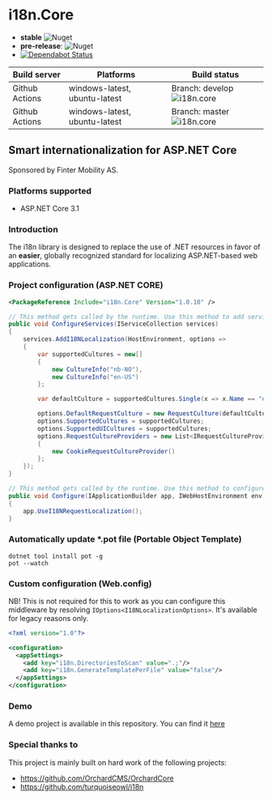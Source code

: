 # i18n.Core

- **stable** ![Nuget](https://img.shields.io/nuget/v/i18n.core) 
- **pre-release**: ![Nuget](https://img.shields.io/nuget/vpre/i18n.core)
- [![Dependabot Status](https://api.dependabot.com/badges/status?host=github&repo=fintermobilityas/i18n.core)](https://dependabot.com)
 
| Build server | Platforms | Build status |
|--------------|----------|--------------|
| Github Actions | windows-latest, ubuntu-latest | Branch: develop ![i18n.core](https://github.com/fintermobilityas/i18n.core/workflows/i18n.core/badge.svg?branch=develop) |
| Github Actions | windows-latest, ubuntu-latest | Branch: master ![i18n.core](https://github.com/fintermobilityas/i18n.core/workflows/i18n.core/badge.svg?branch=master) |

## Smart internationalization for ASP.NET Core

Sponsored by Finter Mobility AS.

### Platforms supported

- ASP.NET Core 3.1 

### Introduction

The i18n library is designed to replace the use of .NET resources in favor 
of an **easier**, globally recognized standard for localizing ASP.NET-based web applications.

### Project configuration (ASP.NET CORE)

```xml
<PackageReference Include="i18n.Core" Version="1.0.10" />
```

```cs
// This method gets called by the runtime. Use this method to add services to the container.
public void ConfigureServices(IServiceCollection services)
{
    services.AddI18NLocalization(HostEnvironment, options =>
    {
        var supportedCultures = new[]
        {
            new CultureInfo("nb-NO"),
            new CultureInfo("en-US")
        };

        var defaultCulture = supportedCultures.Single(x => x.Name == "en-US");

        options.DefaultRequestCulture = new RequestCulture(defaultCulture);
        options.SupportedCultures = supportedCultures;
        options.SupportedUICultures = supportedCultures;
        options.RequestCultureProviders = new List<IRequestCultureProvider>
        {
            new CookieRequestCultureProvider()
        };
    });
}
```

```cs
// This method gets called by the runtime. Use this method to configure the HTTP request pipeline.
public void Configure(IApplicationBuilder app, IWebHostEnvironment env)
{
    app.UseI18NRequestLocalization();
}
```

### Automatically update *.pot file (Portable Object Template)

```
dotnet tool install pot -g
pot --watch
```

### Custom configuration (Web.config)

NB! This is not required for this to work as you can configure this middleware by resolving `IOptions<I18NLocalizationOptions>`. It's available for legacy reasons only.

```xml
<?xml version="1.0"?>

<configuration>
  <appSettings>
    <add key="i18n.DirectoriesToScan" value=".;"/>
    <add key="i18n.GenerateTemplatePerFile" value="false"/>
  </appSettings>
</configuration>
```

### Demo

A demo project is available in this repository. You can find it [here](https://github.com/fintermobilityas/i18n.core/tree/master/src/i18n.Demo)

### Special thanks to

This project is mainly built on hard work of the following projects:

- https://github.com/OrchardCMS/OrchardCore
- https://github.com/turquoiseowl/i18n

